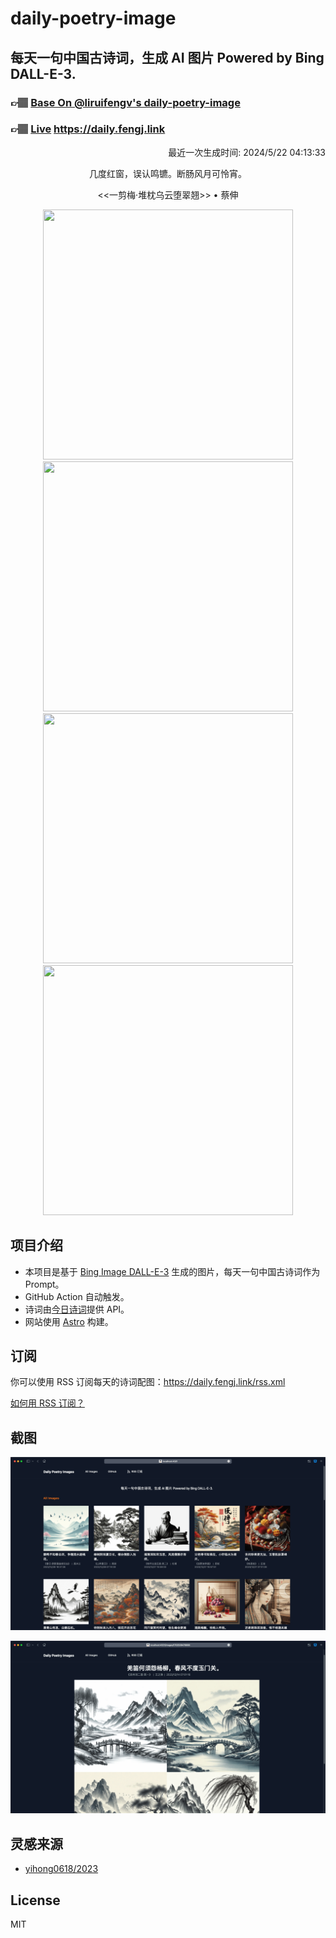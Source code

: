 
# daily-poetry-image

## 每天一句中国古诗词，生成 AI 图片 Powered by Bing DALL-E-3.

### 👉🏽 [Base On @liruifengv's daily-poetry-image](https://github.com/liruifengv/daily-poetry-image)

### 👉🏽 [Live](https://daily.fengj.link) https://daily.fengj.link

<p align="right">
  最近一次生成时间: 2024/5/22 04:13:33
</p>
<p align="center">
几度红窗，误认鸣镳。断肠风月可怜宵。
</p>
<p align="center">
<<一剪梅·堆枕乌云堕翠翘>> • 蔡伸
</p>
<p align="center">
<img src="https://tse3.mm.bing.net/th/id/OIG3.WlPFnVXqEPEavL9vV1cf" height="400" width="400" />
<img src="https://tse2.mm.bing.net/th/id/OIG3.WQ6zKeNg4wUYfleyFK7W" height="400" width="400" />
<img src="https://tse2.mm.bing.net/th/id/OIG3.cgJqZjqWeUlbv8u9kuT." height="400" width="400" />
<img src="https://tse3.mm.bing.net/th/id/OIG3.QeqPm.vhevFqcnKs0v3N" height="400" width="400" />
</p>

## 项目介绍

-   本项目是基于 [Bing Image DALL-E-3](https://www.bing.com/images/create) 生成的图片，每天一句中国古诗词作为 Prompt。
-   GitHub Action 自动触发。
-   诗词由[今日诗词](https://www.jinrishici.com/)提供 API。
-   网站使用 [Astro](https://astro.build) 构建。

## 订阅

你可以使用 RSS 订阅每天的诗词配图：https://daily.fengj.link/rss.xml

[如何用 RSS 订阅？](https://zhuanlan.zhihu.com/p/55026716)

## 截图

![图片列表](./screenshots/Snipaste_2023-12-28_21-00-26.png)

![图片详情](./screenshots/Snipaste_2023-12-28_21-00-53.png)

## 灵感来源

-   [yihong0618/2023](https://github.com/yihong0618/2023)

## License

MIT
